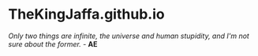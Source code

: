# TheKingJaffa.github.io
*Only two things are infinite, the universe and human stupidity, and I'm not sure about the former.* - **AE**